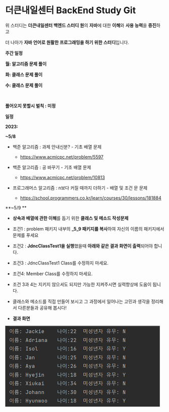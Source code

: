 # 더큰내일센터 BackEnd Study Git

위 스터디는 **더큰내일센터 백엔드 스터디 원**의 **자바**에 대한 **이해**와 **사용 능력**을 **증진**하고

더 나아가 **자바 언어로 원활한 프로그래밍을 하기 위한 스터디**입니다.



**주간 일정**

**월: 알고리즘 문제 풀이**

**화: 클래스 문제 풀이**

**수: 클래스 문제 풀이**

​                                                                                                                            

**풀어오지 못할시 벌칙 : 미정**





**일정**

**2023:**

**~5/8**

- 백준 알고리즘 : 과제 안내신분?  - 기초 배열 문제
  - https://www.acmicpc.net/problem/5597 

- 백준 알고리즘 : 공 바꾸기 - 기초 배열 문제
  - https://www.acmicpc.net/problem/10813
- 프로그래머스 알고리즘 : n보다 커질 때까지 더하기 - 배열 및 조건 문 문제
  - https://school.programmers.co.kr/learn/courses/30/lessons/181884

**~5/9 **

- **상속과 배열에 관한 이해**를 돕기 위한 **클래스 및 메소드 작성문제**
- 조건1 : problem 패키지 내부의 **_5_9 패키지를 복사**하여 자신의 이름의 패키지에서 문제를 푸세요
- 조건2 : **JdncClassTest1을 실행**했을때 **아래와 같은 결과 화면이 출력**되어야 합니다.
- 조건3 : JdncClassTest1 Class를 수정하지 마세요.
- 조건4: Member Class를 수정하지 마세요.
- 조건 3과 4는 지키지 않으셔도 되지만 가능한 지켜주시면 실력향상에 도움이 됩니다.
- 클래스와 메소드를 직접 만들어 보시고 그 과정에서 일어나는 고민과 생각을 정리해서 다른분들과 공유해 봅시다!

- **결과 화면**

![결과 이미지](./image/img.png)

